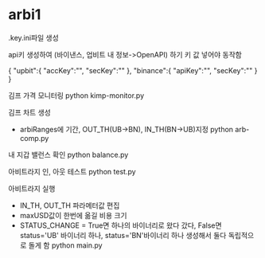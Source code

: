 # arbi1

.key.ini파일 생성

api키 생성하여 (바이낸스, 업비트 내 정보->OpenAPI) 하기 키 값 넣어야 동작함

{
    "upbit":{
        "accKey":"",
        "secKey":""
    },
    "binance":{
        "apiKey":"",
        "secKey":""
    }
}

김프 가격 모니터링
python kimp-monitor.py

김프 차트 생성
- arbiRanges에 기간, OUT_TH(UB->BN), IN_TH(BN->UB)지정
python arb-comp.py

내 지갑 밸런스 확인
python balance.py

아비트라지 인, 아웃 테스트
python test.py

아비트라지 실행
- IN_TH, OUT_TH 파라메터값 편집
- maxUSD값이 한번에 옮길 비용 크기
- STATUS_CHANGE = True면 하나의 바이너리로 왔다 갔다, False면 
 status='UB' 바이너리 하나, status='BN'바이너리 하나 생성해서 둘다 독립적으로 돌게 함
python main.py